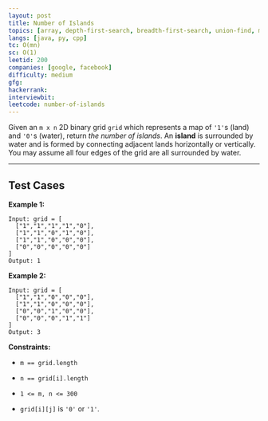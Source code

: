 ```yaml
---
layout: post
title: Number of Islands
topics: [array, depth-first-search, breadth-first-search, union-find, matrix]
langs: [java, py, cpp]
tc: O(mn)
sc: O(1)
leetid: 200
companies: [google, facebook]
difficulty: medium
gfg: 
hackerrank: 
interviewbit: 
leetcode: number-of-islands
---
```

Given an `m x n` 2D binary grid `grid` which represents a map of `'1'`s (land) and `'0'`s (water), return *the number of islands*.
An **island** is surrounded by water and is formed by connecting adjacent lands horizontally or vertically. You may assume all four edges of the grid are all surrounded by water.
 
---
## Test Cases
**Example 1:**
```
Input: grid = [
  ["1","1","1","1","0"],
  ["1","1","0","1","0"],
  ["1","1","0","0","0"],
  ["0","0","0","0","0"]
]
Output: 1
```
**Example 2:**
```
Input: grid = [
  ["1","1","0","0","0"],
  ["1","1","0","0","0"],
  ["0","0","1","0","0"],
  ["0","0","0","1","1"]
]
Output: 3
```
 
**Constraints:**
	
* `m == grid.length`
	
* `n == grid[i].length`
	
* `1 <= m, n <= 300`
	
* `grid[i][j]` is `'0'` or `'1'`.

        